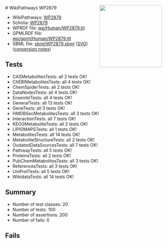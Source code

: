 <img style="float: right; width: 200px" src="../logo.png" />
# WikiPathways WP2879

* WikiPathways: [WP2879](https://identifiers.org/wikipathways:WP2879)
* Scholia: [WP2879](https://scholia.toolforge.org/wikipathways/WP2879)
* WPRDF file: [wp/Human/WP2879.ttl](../wp/Human/WP2879.ttl)
* GPMLRDF file: [wp/gpml/Human/WP2879.ttl](../wp/gpml/Human/WP2879.ttl)
* SBML file: [sbml/WP2879.sbml](../sbml/WP2879.sbml) ([SVG](../sbml/WP2879.svg)) ([conversion notes](../sbml/WP2879.txt))

## Tests
* CASMetabolitesTests: all 2 tests OK!
* ChEBIMetabolitesTests: all 4 tests OK!
* ChemSpiderTests: all 2 tests OK!
* DataNodesTests: all 4 tests OK!
* EnsemblTests: all 4 tests OK!
* GeneralTests: all 13 tests OK!
* GeneTests: all 3 tests OK!
* HMDBSecMetabolitesTests: all 3 tests OK!
* InteractionTests: all 7 tests OK!
* KEGGMetaboliteTests: all 2 tests OK!
* LIPIDMAPSTests: all 1 tests OK!
* MetabolitesTests: all 14 tests OK!
* MetaboliteStructureTests: all 2 tests OK!
* OudatedDataSourcesTests: all 7 tests OK!
* PathwayTests: all 5 tests OK!
* ProteinsTests: all 2 tests OK!
* PubChemMetabolitesTests: all 3 tests OK!
* ReferencesTests: all 3 tests OK!
* UniProtTests: all 5 tests OK!
* WikidataTests: all 14 tests OK!


## Summary

* Number of test classes: 20
* Number of tests: 100
* Number of assertions: 200
* Number of fails: 0

## Fails

